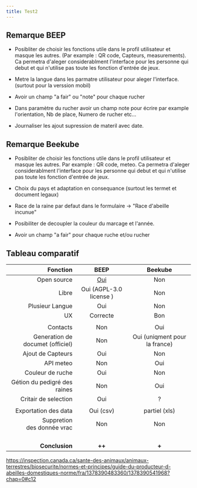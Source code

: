 ```yaml
---
title: Test2
---
```

## Remarque BEEP

- Posibliter de choisir les fonctions utile dans le profil utilisateur et masque les autres. (Par example : QR code, Capteurs, measurements). 
  Ca permetra d'aleger considerablment l'interface pour les personne qui debut et qui n'utilise pas toute les fonction d'entrée de jeux.

- Metre la langue dans les parmatre utilisateur pour aleger l'interface. (surtout pour la verssion mobil)

- Avoir un champ "a fair" ou "note" pour chaque rucher

- Dans paramètre du rucher avoir un champ note pour écrire par example l'orientation, Nb de place, Numero de rucher etc...

- Journaliser les ajout supression de materil avec date.


## Remarque Beekube

- Posibliter de choisir les fonctions utile dans le profil utilisateur et masque les autres. 
  Par example : QR code, meteo. 
  Ca permetra d'aleger considerablment l'interface pour les personne qui debut et qui n'utilise pas toute les fonction d'entrée de jeux.

- Choix du pays et adaptation en consequance (surtout les termet et document legaux)

- Race de la raine par defaut dans le formulaire -> "Race d'abeille incunue"
- Posibiliter de decoupler la couleur du marcage et l'année. 
- Avoir un champ "a fair" pour chaque ruche et/ou rucher

## Tableau comparatif

| Fonction                         | BEEP                                  | Beekube                       |
| --------------------------------:|:-------------------------------------:|:-----------------------------:|
| Open source                      | [Oui](https://github.com/beepnl/BEEP) | Non                           |
| Libre                            | Oui (AGPL-3.0 license )               | Non                           |
| Plusieur Langue                  | Oui                                   | Non                           |
| UX                               | Correcte                              | Bon                           |
|                                  |                                       |                               |
| Contacts                         | Non                                   | Oui                           |
| Generation de documet (officiel) | Non                                   | Oui (uniqment pour la france) |
| Ajout de Capteurs                | Oui                                   | Non                           |
| API meteo                        | Non                                   | Oui                           |
| Couleur de ruche                 | Oui                                   | Non                           |
| Gétion du pedigré des raines     | Non                                   | Oui                           |
| Critair de selection             | Oui                                   | ?                             |
|                                  |                                       |                               |
| Exportation des data             | Oui (csv)                             | partiel (xls)                 |
| Suppretion <br/>des donnée vrac  | Non                                   | Non                           |
|                                  |                                       |                               |
|                                  |                                       |                               |
|                                  |                                       |                               |
|                                  |                                       |                               |
| **Conclusion**                   | **++**                                | **+**                         |


https://inspection.canada.ca/sante-des-animaux/animaux-terrestres/biosecurite/normes-et-principes/guide-du-producteur-d-abeilles-domestiques-norme/fra/1378390483360/1378390541968?chap=0#c12
